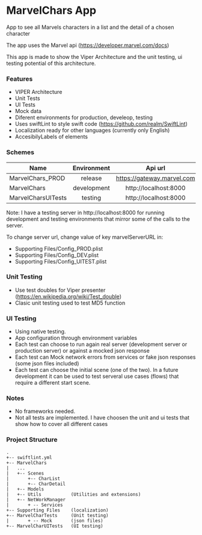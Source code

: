# MarvelChars App

App to see all Marvels characters in a list and the detail of a chosen character

The app uses the Marvel api (https://developer.marvel.com/docs)

This app is made to show the Viper Architecture and the unit testing, ui testing potential of this architecture.

### Features
- VIPER Architecture
- Unit Tests
- UI Tests
- Mock data
- Diferent environments for production, develeop, testing 
- Uses swiftLint to style swift code (https://github.com/realm/SwiftLint)
- Localization ready for other languages (currently only English)
- AccesibilyLabels of elements

### Schemes
| Name               | Environment | Api url                    | Notes                              |
| ------------------ |:-----------:| :------------------------: |-----------------------------------:|
| MarvelChars_PROD   | release  | https://gateway.marvel.com |   |
| MarvelChars        | development | http://localhost:8000      |      |
| MarvelCharsUITests | testing     | http://localhost:8000       |   |

Note: I have a testing server in http://localhost:8000 for running development and testing environments
that mirror some of the calls to the server.

To change  server url, change value of key marvelServerURL in:
- Supporting Files/Config_PROD.plist
- Supporting Files/Config_DEV.plist
- Supporting Files/Config_UITEST.plist


### Unit Testing
- Use test doubles for Viper presenter (https://en.wikipedia.org/wiki/Test_double)
- Clasic unit testing used to test MD5 function

### UI Testing
- Using native testing.
- App configuration through environment variables
- Each test can choose to run again real server (development server or production server) or against a mocked json response
- Each test can Mock network errors from services or fake json responses (some json files included)
- Each test can choose the initial scene (one of the two). In a future development it can be used to test serveral use cases (flows) that require a different start scene. 


### Notes 
- No frameworks needed.
- Not all tests are implemented. I have choosen the unit and ui tests that show how to cover all different cases


### Project Structure
```
.
+-- swiftlint.yml
+-- MarvelChars
|   ...
|   +-- Scenes
|       +-- CharList
|       +-- CharDetail
|   +-- Models
|   +-- Utils           (Utilities and extensions)
|   +-- NetWorkManager  
|       + -- Services
+-- Supporting Files    (localization)
+-- MarvelCharTests     (Unit testing)
|       + -- Mock       (json files)
+-- MarvelCharUITests   (UI testing)
```
